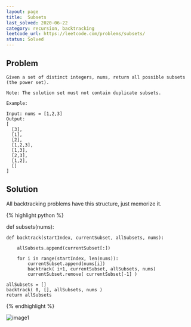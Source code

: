 ```yaml
---
layout: page
title:  Subsets
last_solved: 2020-06-22
category: recursion, backtracking
leetcode_url: https://leetcode.com/problems/subsets/
status: Solved
---
```


Problem
-------

```
Given a set of distinct integers, nums, return all possible subsets (the power set).

Note: The solution set must not contain duplicate subsets.

Example:

Input: nums = [1,2,3]
Output:
[
  [3],
  [1],
  [2],
  [1,2,3],
  [1,3],
  [2,3],
  [1,2],
  []
]

```

Solution
----------

All backtracking problems have this structure, just memorize it.

{% highlight python %}

def subsets(nums):

    def backtrack(startIndex, currentSubset, allSubsets, nums):

        allSubsets.append(currentSubset[:])

        for i in range(startIndex, len(nums)):
            currentSubset.append(nums[i])
            backtrack( i+1, currentSubset, allSubsets, nums)
            currentSubset.remove( currentSubset[-1] )

    allSubsets = []
    backtrack( 0, [], allSubsets, nums )
    return allSubsets

{% endhighlight %}


![image1]()
